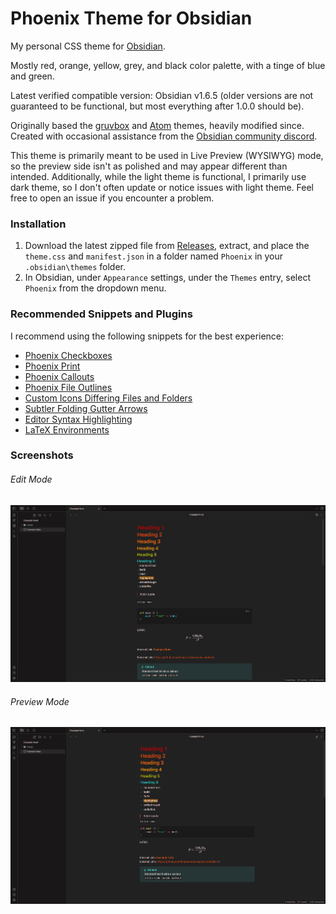 # Phoenix Theme for Obsidian
My personal CSS theme for [Obsidian](https://obsidian.md). 

Mostly red, orange, yellow, grey, and black color palette, with a tinge of blue and green.

Latest verified compatible version: Obsidian v1.6.5 (older versions are not guaranteed to be functional, but most everything after 1.0.0 should be).

Originally based the [gruvbox](https://github.com/insanum/obsidian_gruvbox) and [Atom](https://github.com/kognise/obsidian-atom) themes, heavily modified since.
Created with occasional assistance from the [Obsidian community discord](https://obsidian.md/community).

This theme is primarily meant to be used in Live Preview (WYSIWYG) mode, so the preview side isn't as polished and may appear different than intended. Additionally, while the light theme is functional, I primarily use dark theme, so I don't often update or notice issues with light theme. Feel free to open an issue if you encounter a problem.

### Installation
1. Download the latest zipped file from [Releases](https://github.com/RyzenFromFire/obsidian-phoenix/releases), extract, and place the `theme.css` and `manifest.json` in a folder named `Phoenix` in your `.obsidian\themes` folder.
2. In Obsidian, under `Appearance` settings, under the `Themes` entry, select `Phoenix` from the dropdown menu.

### Recommended Snippets and Plugins
I recommend using the following snippets for the best experience:
- [Phoenix Checkboxes](https://github.com/RyzenFromFire/obsidian-phoenix-checkboxes)
- [Phoenix Print](https://github.com/RyzenFromFire/obsidian-phoenix-print)
- [Phoenix Callouts](https://github.com/RyzenFromFire/obsidian-phoenix-callouts)
- [Phoenix File Outlines](https://github.com/RyzenFromFire/obsidian-phoenix-outlines)
- [Custom Icons Differing Files and Folders](https://github.com/kmaasrud/awesome-obsidian/blob/master/code/css-snippets/custom-icons-differing-files-and-folders.css)
- [Subtler Folding Gutter Arrows](https://github.com/kmaasrud/awesome-obsidian/blob/master/code/css-snippets/subtler-folding-gutter-arrows.css)
- [Editor Syntax Highlighting](https://github.com/deathau/cm-editor-syntax-highlight-obsidian)
- [LaTeX Environments](https://github.com/raineszm/obsidian-latex-environments)

### Screenshots
###### Edit Mode
![screenshot_edit_mode.png](https://github.com/RyzenFromFire/obsidian-phoenix/blob/main/screenshot_edit_mode.png)

###### Preview Mode
![screenshot_preview_mode.png](https://github.com/RyzenFromFire/obsidian-phoenix/blob/main/screenshot_preview_mode.png)

